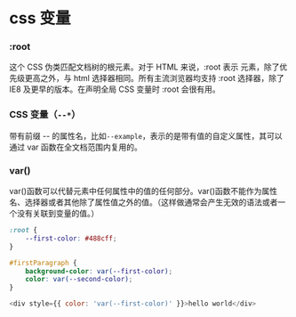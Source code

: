 # css 变量

### :root

这个 CSS 伪类匹配文档树的根元素。对于 HTML 来说，:root 表示 <html> 元素，除了优先级更高之外，与 html 选择器相同。所有主流浏览器均支持 :root 选择器，除了 IE8 及更早的版本。在声明全局 CSS 变量时 :root 会很有用。

### CSS 变量（`--*`）

带有前缀 -- 的属性名，比如`--example`，表示的是带有值的自定义属性，其可以通过 var 函数在全文档范围内复用的。

### var()

var()函数可以代替元素中任何属性中的值的任何部分。var()函数不能作为属性名、选择器或者其他除了属性值之外的值。（这样做通常会产生无效的语法或者一个没有关联到变量的值。）

```css
:root {
    --first-color: #488cff;
}

#firstParagraph {
    background-color: var(--first-color);
    color: var(--second-color);
}
```

```js
<div style={{ color: 'var(--first-color)' }}>hello world</div>
```
